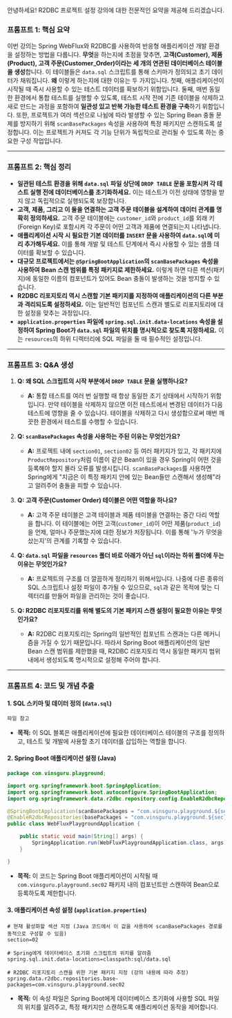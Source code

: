 안녕하세요\! R2DBC 프로젝트 설정 강의에 대한 전문적인 요약을 제공해 드리겠습니다.

### 프롬프트 1: 핵심 요약

이번 강의는 Spring WebFlux와 R2DBC를 사용하여 반응형 애플리케이션 개발 환경을 설정하는 방법을 다룹니다. **무엇**을 하는지에 초점을 맞추면, **고객(Customer), 제품(Product), 고객 주문(Customer\_Order)이라는 세 개의 연관된 데이터베이스 테이블을 생성**합니다. 이 테이블들은 `data.sql` 스크립트를 통해 스키마가 정의되고 초기 데이터가 채워집니다. **왜** 이렇게 하는지에 대한 이유는 두 가지입니다. 첫째, 애플리케이션이 시작될 때 즉시 사용할 수 있는 테스트 데이터를 확보하기 위함입니다. 둘째, 매번 동일한 환경에서 통합 테스트를 실행할 수 있도록, 테스트 시작 전에 기존 테이블을 삭제하고 새로 만드는 과정을 포함하여 **일관성 있고 반복 가능한 테스트 환경을 구축**하기 위함입니다. 또한, 프로젝트가 여러 섹션으로 나뉨에 따라 발생할 수 있는 Spring Bean 충돌 문제를 방지하기 위해 `scanBasePackages` 속성을 사용하여 특정 패키지만 스캔하도록 설정합니다. 이는 프로젝트가 커져도 각 기능 단위가 독립적으로 관리될 수 있도록 하는 중요한 구성 작업입니다.

-----

### 프롬프트 2: 핵심 정리

  * **일관된 테스트 환경을 위해 `data.sql` 파일 상단에 `DROP TABLE` 문을 포함시켜 각 테스트 실행 전에 데이터베이스를 초기화하세요.** 이는 테스트가 이전 상태에 영향을 받지 않고 독립적으로 실행되도록 보장합니다.
  * **고객, 제품, 그리고 이 둘을 연결하는 고객 주문 테이블을 설계하여 데이터 관계를 명확히 정의하세요.** 고객 주문 테이블에는 `customer_id`와 `product_id`를 외래 키(Foreign Key)로 포함시켜 각 주문이 어떤 고객과 제품에 연결되는지 나타냅니다.
  * **애플리케이션 시작 시 필요한 기본 데이터를 `INSERT` 문을 사용하여 `data.sql`에 미리 추가해두세요.** 이를 통해 개발 및 테스트 단계에서 즉시 사용할 수 있는 샘플 데이터를 확보할 수 있습니다.
  * **대규모 프로젝트에서는 `@SpringBootApplication`의 `scanBasePackages` 속성을 사용하여 Bean 스캔 범위를 특정 패키지로 제한하세요.** 이렇게 하면 다른 섹션(패키지)에 동일한 이름의 컴포넌트가 있어도 Bean 충돌이 발생하는 것을 방지할 수 있습니다.
  * **R2DBC 리포지토리 역시 스캔할 기본 패키지를 지정하여 애플리케이션의 다른 부분과 격리되도록 설정하세요.** 이는 일반적인 컴포넌트 스캔과 별도로 리포지토리에 대한 설정을 맞추는 과정입니다.
  * **`application.properties` 파일에 `spring.sql.init.data-locations` 속성을 설정하여 Spring Boot가 `data.sql` 파일의 위치를 명시적으로 찾도록 지정하세요.** 이는 `resources`의 하위 디렉터리에 SQL 파일을 둘 때 필수적인 설정입니다.

-----

### 프롬프트 3: Q\&A 생성

1.  **Q: 왜 SQL 스크립트의 시작 부분에서 `DROP TABLE` 문을 실행하나요?**

      * **A:** 통합 테스트를 여러 번 실행할 때 항상 동일한 초기 상태에서 시작하기 위함입니다. 만약 테이블을 삭제하지 않으면 이전 테스트에서 변경된 데이터가 다음 테스트에 영향을 줄 수 있습니다. 테이블을 삭제하고 다시 생성함으로써 매번 깨끗한 환경에서 테스트를 수행할 수 있습니다.

2.  **Q: `scanBasePackages` 속성을 사용하는 주된 이유는 무엇인가요?**

      * **A:** 프로젝트 내에 `section01`, `section02` 등 여러 패키지가 있고, 각 패키지에 `ProductRepository`처럼 이름이 같은 Bean이 있을 경우 Spring이 어떤 것을 등록해야 할지 몰라 오류를 발생시킵니다. `scanBasePackages`를 사용하면 Spring에게 "지금은 이 특정 패키지 안에 있는 Bean들만 스캔해서 생성해"라고 알려주어 충돌을 피할 수 있습니다.

3.  **Q: 고객 주문(Customer Order) 테이블은 어떤 역할을 하나요?**

      * **A:** 고객 주문 테이블은 고객 테이블과 제품 테이블을 연결하는 중간 다리 역할을 합니다. 이 테이블에는 어떤 고객(`customer_id`)이 어떤 제품(`product_id`)을 언제, 얼마나 주문했는지에 대한 정보가 저장됩니다. 이를 통해 '누가 무엇을 샀는지'의 관계를 기록할 수 있습니다.

4.  **Q: `data.sql` 파일을 `resources` 폴더 바로 아래가 아닌 `sql`이라는 하위 폴더에 두는 이유는 무엇인가요?**

      * **A:** 프로젝트의 구조를 더 깔끔하게 정리하기 위해서입니다. 나중에 다른 종류의 SQL 스크립트나 설정 파일이 추가될 수 있으므로, `sql`과 같은 목적에 맞는 디렉터리를 만들어 파일을 관리하는 것이 좋습니다.

5.  **Q: R2DBC 리포지토리를 위해 별도의 기본 패키지 스캔 설정이 필요한 이유는 무엇인가요?**

      * **A:** R2DBC 리포지토리는 Spring의 일반적인 컴포넌트 스캔과는 다른 메커니즘을 가질 수 있기 때문입니다. 따라서 Spring Boot 애플리케이션의 일반 Bean 스캔 범위를 제한했을 때, R2DBC 리포지토리 역시 동일한 패키지 범위 내에서 생성되도록 명시적으로 설정해 주어야 합니다.

-----

### 프롬프트 4: 코드 및 개념 추출

#### 1\. SQL 스키마 및 데이터 정의 (`data.sql`)

```sql
파일 참고
```

  * **목적:** 이 SQL 블록은 애플리케이션에 필요한 데이터베이스 테이블의 구조를 정의하고, 테스트 및 개발에 사용할 초기 데이터를 삽입하는 역할을 합니다.

#### 2\. Spring Boot 애플리케이션 설정 (Java)

```java
package com.vinsguru.playground;

import org.springframework.boot.SpringApplication;
import org.springframework.boot.autoconfigure.SpringBootApplication;
import org.springframework.data.r2dbc.repository.config.EnableR2dbcRepositories;

@SpringBootApplication(scanBasePackages = "com.vinsguru.playground.${sec}")
@EnableR2dbcRepositories(basePackages = "com.vinsguru.playground.${sec}")
public class WebFluxPlaygroundApplication {

	public static void main(String[] args) {
		SpringApplication.run(WebFluxPlaygroundApplication.class, args);
	}

}
```

  * **목적:** 이 코드는 Spring Boot 애플리케이션이 시작될 때 `com.vinsguru.playground.sec02` 패키지 내의 컴포넌트만 스캔하여 Bean으로 등록하도록 제한합니다.

#### 3\. 애플리케이션 속성 설정 (`application.properties`)

```properties
# 현재 활성화할 섹션 지정 (Java 코드에서 이 값을 사용하여 scanBasePackages 경로를 동적으로 구성할 수 있음)
section=02

# Spring에게 데이터베이스 초기화 스크립트의 위치를 알려줌
spring.sql.init.data-locations=classpath:sql/data.sql

# R2DBC 리포지토리 스캔을 위한 기본 패키지 지정 (강의 내용에 따라 추정)
spring.data.r2dbc.repositories.base-packages=com.vinsguru.playground.sec02
```

  * **목적:** 이 속성 파일은 Spring Boot에게 데이터베이스 초기화에 사용할 SQL 파일의 위치를 알려주고, 특정 패키지만 스캔하도록 애플리케이션 동작을 제어합니다.
